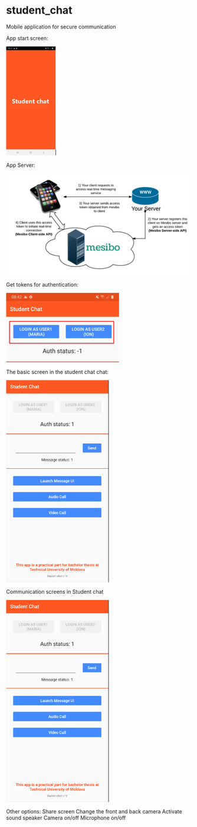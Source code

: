 # student_chat
Mobile application for secure communication

App start screen:

![](appscreens/Capture.PNG)


App Server:

![](appscreens/Capture2.PNG)


Get tokens for authentication:

![](appscreens/Capture3.PNG)


The basic screen in the student chat chat:

![](appscreens/Capture4.PNG)


Communication screens in Student chat

![](appscreens/Capture4.PNG)


Other options:
  Share screen
  Change the front and back camera
  Activate sound speaker
  Camera on/off
  Microphone on/off

